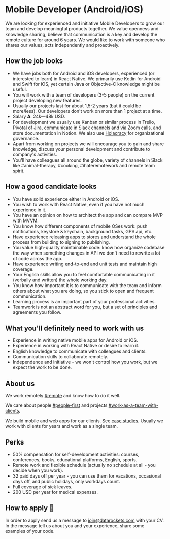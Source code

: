 # Mobile Developer (Android/iOS)

We are looking for experienced and initiative Mobile Developers to grow our team and develop meaningful products together. We value openness and knowledge sharing, believe that communication is a key and develop the remote culture for around 6 years. We would like to work with someone who shares our values, acts independently and proactively.


## How the job looks

- We have jobs both for Android and iOS developers, experienced (or interested to learn) in React Native. We primarily use Kotlin for Android and Swift for iOS, yet certain Java or Objective-C knowledge might be useful.
- You will work with a team of developers (3-5 people) on the current project developing new features.
- Usually our projects last for about 1,5-2 years (but it could be more/less). Our developers don't work on more than 1 project at a time.
- Salary 𝚫: 24k—48k USD.
- For development we usually use Kanban or similar process in Trello, Pivotal of Jira, communicate in Slack channels and via Zoom calls, and store documentation in Notion. We also use [Holacracy](https://en.wikipedia.org/wiki/Holacracy) for organizational governance.
- Apart from working on projects we will encourage you to gain and share knowledge, discuss your personal development and contribute to company's activities.
- You'll have colleagues all around the globe, variety of channels in Slack like #animal-therapy, #cooking, #ihateremotework and remote team spirit.

## How a good candidate looks

- You have solid experience either in Android or iOS.
- You wish to work with React Native, even if you have not much experience in it.
- You have an opinion on how to architect the app and can compare MVP with MVVM.
- You know how different components of mobile OSes work: push notifications, keystore & keychain, background tasks, GPS api, etc.
- Have experience releasing apps to stores and understand the whole process from building to signing to publishing.
- You value high-quality maintainable code: know how organize codebase the way when something changes in API we don't need to rewrite a lot of code across the app.
- Have experience writing end-to-end and unit tests and maintain high coverage.
- Your English skills allow you to feel comfortable communicating in it (verbally and written) the whole working day.
- You know how important it is to communicate with the team and inform others about what you are doing, so you stick to open and frequent communication.
- Learning process is an important part of your professional activities.
- Teamwork is not an abstract word for you, but a set of principles and agreements you follow.


## What you'll definitely need to work with us

- Experience in writing native mobile apps for Android or iOS.
- Experience in working with React Native or desire to learn it.
- English knowledge to communicate with colleagues and clients.
- Communication skills to collaborate remotely.
- Independence and initiative - we won't control how you work, but we expect the work to be done.

## About us

We work remotely [#remote](https://github.com/datarockets/career#remote) and know how to do it well.

We care about people [#people-first](https://github.com/datarockets/career#people-first) and projects [#work-as-a-team-with-clients](https://github.com/datarockets/career#work-as-a-team-with-clients).

We build mobile and web apps for our clients. See [case studies](https://datarockets.com/case-studies/). Usually we work with clients for years and work as a single team.

## Perks

- 50% compensation for self-development activities: courses, conferences, books, educational platforms, English, sports.
- Remote work and flexible schedule (actually no schedule at all - you decide when you work).
- 32 paid days off per year - you can use them for vacations, occasional days off, and public holidays, only workdays count.
- Full coverage of sick leaves.
- 200 USD per year for medical expenses.

## How to apply 💌

In order to apply send us a message to [join@datarockets.com](mailto:join@datarockets.com) with your CV. In the message tell us about you and your experience,
share some examples of your code.
